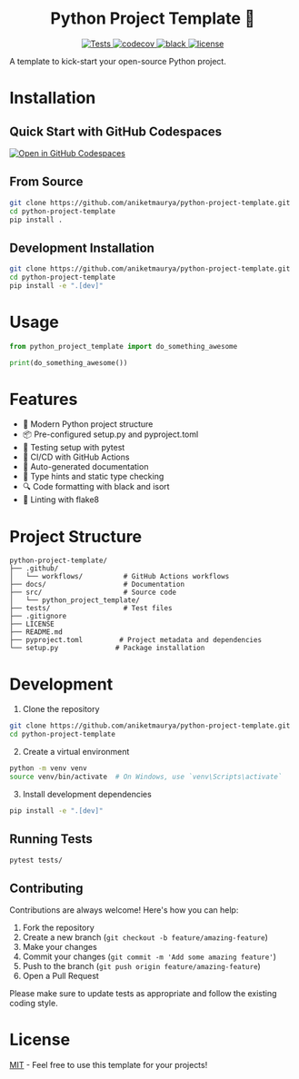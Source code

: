 <div align="center">
  <h1>Python Project Template 🐍</h1>
</div>

<p align="center">
  <a href="https://github.com/aniketmaurya/python-project-template/actions/workflows/main.yml">
    <img src="https://github.com/aniketmaurya/python-project-template/actions/workflows/main.yml/badge.svg" alt="Tests">
  </a>
  <a href="https://codecov.io/gh/aniketmaurya/python-project-template">
    <img src="https://codecov.io/gh/aniketmaurya/python-project-template/branch/main/graph/badge.svg" alt="codecov">
  </a>
  <a href="https://github.com/psf/black">
    <img src="https://img.shields.io/badge/code%20style-black-000000.svg" alt="black">
  </a>
  <a href="https://github.com/aniketmaurya/python-project-template/blob/main/LICENSE">
    <img src="https://img.shields.io/github/license/aniketmaurya/python-project-template.svg" alt="license">
  </a>
</p>

<!-- A brief description of what this project does and who it's for -->
A template to kick-start your open-source Python project.


# Installation

## Quick Start with GitHub Codespaces
[![Open in GitHub Codespaces](https://github.com/codespaces/badge.svg)](https://codespaces.new/aniketmaurya/python-project-template?template=false)

## From Source
```bash
git clone https://github.com/aniketmaurya/python-project-template.git
cd python-project-template
pip install .
```

## Development Installation
```bash
git clone https://github.com/aniketmaurya/python-project-template.git
cd python-project-template
pip install -e ".[dev]"
```

# Usage

```python
from python_project_template import do_something_awesome

print(do_something_awesome())
```

# Features

- 🚀 Modern Python project structure
- 📦 Pre-configured setup.py and pyproject.toml
- 🧪 Testing setup with pytest
- 👷 CI/CD with GitHub Actions
- 📝 Auto-generated documentation
- 🎯 Type hints and static type checking
- 🔍 Code formatting with black and isort
- 🐛 Linting with flake8

# Project Structure

```
python-project-template/
├── .github/
│   └── workflows/          # GitHub Actions workflows
├── docs/                   # Documentation
├── src/                    # Source code
│   └── python_project_template/
├── tests/                  # Test files
├── .gitignore
├── LICENSE
├── README.md
├── pyproject.toml         # Project metadata and dependencies
└── setup.py              # Package installation
```

# Development

1. Clone the repository
```bash
git clone https://github.com/aniketmaurya/python-project-template.git
cd python-project-template
```

2. Create a virtual environment
```bash
python -m venv venv
source venv/bin/activate  # On Windows, use `venv\Scripts\activate`
```

3. Install development dependencies
```bash
pip install -e ".[dev]"
```

## Running Tests

```bash
pytest tests/
```

## Contributing

Contributions are always welcome! Here's how you can help:

1. Fork the repository
2. Create a new branch (`git checkout -b feature/amazing-feature`)
3. Make your changes
4. Commit your changes (`git commit -m 'Add some amazing feature'`)
5. Push to the branch (`git push origin feature/amazing-feature`)
6. Open a Pull Request

Please make sure to update tests as appropriate and follow the existing coding style.

# License

[MIT](https://choosealicense.com/licenses/mit/) - Feel free to use this template for your projects!
